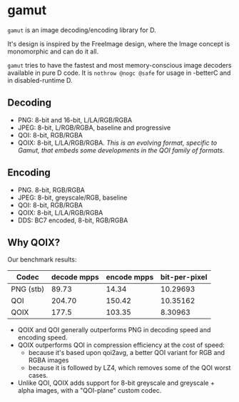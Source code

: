 # gamut

`gamut` is an image decoding/encoding library for D.

It's design is inspired by the FreeImage design, where the Image concept is monomorphic and can do it all.

`gamut` tries to have the fastest and most memory-conscious image decoders available in pure D code.
It is `nothrow @nogc @safe` for usage in -betterC and in disabled-runtime D.


## Decoding

- PNG: 8-bit and 16-bit, L/LA/RGB/RGBA
- JPEG: 8-bit, L/RGB/RGBA, baseline and progressive
- QOI: 8-bit, RGB/RGBA
- QOIX: 8-bit, L/LA/RGB/RGBA. _This is an evolving format, specific to Gamut, that embeds some developments in the QOI family of formats._

## Encoding

- PNG. 8-bit, RGB/RGBA
- JPEG: 8-bit, greyscale/RGB, baseline
- QOI: 8-bit, RGB/RGBA
- QOIX: 8-bit, L/LA/RGB/RGBA
- DDS: BC7 encoded, 8-bit, RGB/RGBA


## Why QOIX?

Our benchmark results:

| Codec | decode mpps | encode mpps | bit-per-pixel |
|-------|-------------|-------------|---------------|
| PNG (stb) | 89.73   | 14.34       | 10.29693      |
| QOI   | 204.70      | 150.42      | 10.35162      |
| QOIX  | 177.5       | 103.35      | 8.30963       |


- QOIX and QOI generally outperforms PNG in decoding speed and encoding speed.
- QOIX outperforms QOI in compression efficiency at the cost of speed:
  * because it's based upon qoi2avg, a better QOI variant for RGB and RGBA images
  * because it is followed by LZ4, which removes some of the QOI worst cases.
- Unlike QOI, QOIX adds support for 8-bit greyscale and greyscale + alpha images, with a "QOI-plane" custom codec.


